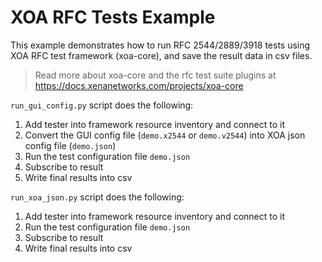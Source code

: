 # XOA RFC Tests Example

This example demonstrates how to run RFC 2544/2889/3918 tests using XOA RFC test framework (xoa-core), and save the result data in csv files.

> Read more about xoa-core and the rfc test suite plugins at https://docs.xenanetworks.com/projects/xoa-core

```run_gui_config.py``` script does the following:

1. Add tester into framework resource inventory and connect to it
2. Convert the GUI config file (```demo.x2544``` or ```demo.v2544```) into XOA json config file (```demo.json```)
3. Run the test configuration file ```demo.json```
4. Subscribe to result
5. Write final results into csv


```run_xoa_json.py``` script does the following:

1. Add tester into framework resource inventory and connect to it
2. Run the test configuration file ```demo.json```
3. Subscribe to result
4. Write final results into csv